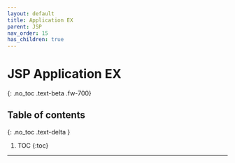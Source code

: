 ```yaml
---
layout: default
title: Application EX
parent: JSP
nav_order: 15
has_children: true
---
```


# JSP Application EX
{: .no_toc .text-beta .fw-700}

## Table of contents
{: .no_toc .text-delta }

1. TOC
{:toc}

---

